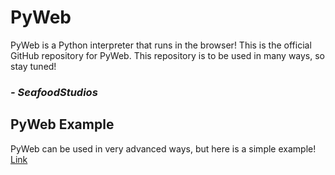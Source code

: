 # PyWeb
PyWeb is a Python interpreter that runs in the browser!
This is the official GitHub repository for PyWeb.
This repository is to be used in many ways, so stay tuned!

### ***- SeafoodStudios***

## PyWeb Example
PyWeb can be used in very advanced ways, but here is a simple example!
[Link](https://pyweb.seafoodstudios.com/SeafoodStudios/PyWeb)
